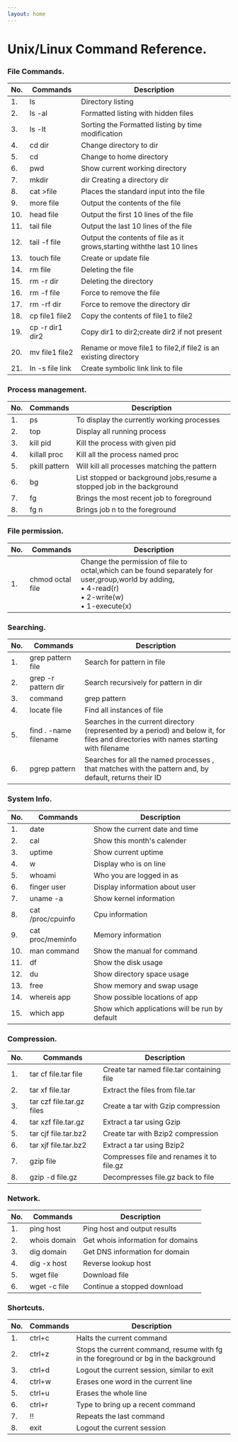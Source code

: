 ```yaml
---
layout: home
---
```


# Unix/Linux Command Reference.

###  File Commands.
| No. |  Commands| Description |
|  -  | ------------ | ----------- |
|1.| ls|Directory listing|
|2.| ls -al |Formatted listing with hidden files|
|3.| ls -lt |Sorting the Formatted listing by time modification|
|4.| cd dir |Change directory to dir|
|5.| cd |Change to home directory|
|6.| pwd |Show current working directory|
|7.| mkdir |dir Creating a directory dir|
|8.| cat >file |Places the standard input into the file|
|9.| more file |Output the contents of the file|
|10.| head file |Output the first 10 lines of the file|
|11.| tail file |Output the last 10 lines of the file|
|12.| tail -f file |Output the contents of file as it grows,starting withthe last 10 lines|
|13.| touch file |Create or update file|
|14.| rm file |Deleting the file|
|15.| rm -r dir |Deleting the directory|
|16.| rm -f file |Force to remove the file|
|17.| rm -rf dir |Force to remove the directory dir|
|18.| cp file1 file2 |Copy the contents of file1 to file2|
|19.| cp -r dir1 dir2 |Copy dir1 to dir2;create dir2 if not present|
|20.| mv file1 file2 |Rename or move file1 to file2,if file2 is an existing directory|
|21.| ln -s file link |Create symbolic link link to file|

### Process management.
| No. |  Commands| Description |
|  -  | ------------ | ----------- |
|1.| ps |To display the currently working processes|
|2.| top |Display all running process|
|3.| kill pid |Kill the process with given pid|
|4.| killall proc |Kill all the process named proc|
|5.| pkill pattern |Will kill all processes matching the pattern|
|6.| bg |List stopped or background jobs,resume a stopped job in the background|
|7.| fg |Brings the most recent job to foreground|
|8.|fg n |Brings job n to the foreground|

### File permission.
| No. |  Commands| Description |
|  -  | ------------ | ----------- |
|1.| chmod octal file |Change the permission of file to octal,which can be found separately for user,group,world by adding,<br />• 4-read(r)<br />• 2-write(w)<br />• 1-execute(x)|

### Searching.
| No. |  Commands| Description |
|  -  | ------------ | ----------- |
|1.| grep pattern file |Search for pattern in file|
|2.| grep -r pattern dir |Search recursively for pattern in dir|
|3.| command | grep pattern |Search pattern in the output of a command|
|4.| locate file |Find all instances of file|
|5.| find . -name filename |Searches in the current directory (represented by a period) and below it, for files and directories with names starting with filename|
|6.| pgrep pattern |Searches for all the named processes , that matches with the pattern and, by default, returns their ID|


### System Info.
| No. |  Commands| Description |
|  -  | ------------ | ----------- |
|1.| date |Show the current date and time|
|2.| cal |Show this month's calender|
|3.| uptime |Show current uptime|
|4.| w |Display who is on line|
|5.| whoami |Who you are logged in as|
|6.| finger user |Display information about user|
|7.| uname -a |Show kernel information|
|8.| cat /proc/cpuinfo |Cpu information|
|9.| cat proc/meminfo |Memory information|
|10.| man command |Show the manual for command|
|11.| df |Show the disk usage|
|12.| du |Show directory space usage|
|13.| free |Show memory and swap usage|
|14.| whereis app |Show possible locations of app|
|15.| which app |Show which applications will be run by default|

### Compression.
| No. |  Commands| Description |
|  -  | ------------ | ----------- |
|1.| tar cf file.tar file |Create tar named file.tar containing file|
|2.| tar xf file.tar |Extract the files from file.tar|
|3.| tar czf file.tar.gz files |Create a tar with Gzip compression|
|4.| tar xzf file.tar.gz |Extract a tar using Gzip|
|5.| tar cjf file.tar.bz2 |Create tar with Bzip2 compression|
|6.| tar xjf file.tar.bz2 |Extract a tar using Bzip2|
|7.| gzip file |Compresses file and renames it to file.gz|
|8.| gzip -d file.gz |Decompresses file.gz back to file|

### Network.
| No. |  Commands| Description |
|  -  | ------------ | ----------- |
|1.| ping host |Ping host and output results|
|2.|whois domain |Get whois information for domains|
|3.| dig domain |Get DNS information for domain|
|4.| dig -x host |Reverse lookup host|
|5.| wget file |Download file|
|6.| wget -c file |Continue a stopped download|

### Shortcuts.
| No. |  Commands| Description |
|  -  | ------------ | ----------- |
|1.| ctrl+c |Halts the current command|
|2.| ctrl+z |Stops the current command, resume with fg in the foreground or bg in the background|
|3.| ctrl+d |Logout the current session, similar to exit|
|4.| ctrl+w |Erases one word in the current line|
|5.|ctrl+u |Erases the whole line|
|6.| ctrl+r |Type to bring up a recent command|
|7.| !! |Repeats the last command|
|8.|exit |Logout the current session|
